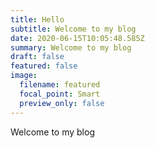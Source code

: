 ```yaml
---
title: Hello
subtitle: Welcome to my blog
date: 2020-06-15T10:05:48.585Z
summary: Welcome to my blog
draft: false
featured: false
image:
  filename: featured
  focal_point: Smart
  preview_only: false
---
```

Welcome to my blog